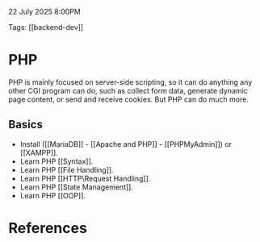 
22 July 2025 8:00PM

Tags: [[backend-dev]]

# PHP

PHP is mainly focused on server-side scripting, so it can do anything any other CGI program can do, such as collect form data, generate dynamic page content, or send and receive cookies. But PHP can do much more.
## Basics

-  Install ([[MariaDB]] - [[Apache and PHP]] - [[PHPMyAdmin]]) or [[XAMPP]].
-  Learn PHP [[Syntax]].
-  Learn PHP [[File Handling]].
-  Learn PHP [[HTTP\Request Handling]].
-  Learn PHP [[State Management]].
-  Learn PHP [[OOP]].


# References


